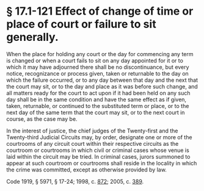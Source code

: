 # § 17.1-121 Effect of change of time or place of court or failure to sit generally.

<p>When the place for holding any court or the day for commencing any term is changed or when a court fails to sit on any day appointed for it or to which it may have adjourned there shall be no discontinuance, but every notice, recognizance or process given, taken or returnable to the day on which the failure occurred, or to any day between that day and the next that the court may sit, or to the day and place as it was before such change, and all matters ready for the court to act upon if it had been held on any such day shall be in the same condition and have the same effect as if given, taken, returnable, or continued to the substituted term or place, or to the next day of the same term that the court may sit, or to the next court in course, as the case may be.</p><p>In the interest of justice, the chief judges of the Twenty-first and the Twenty-third Judicial Circuits may, by order, designate one or more of the courtrooms of any circuit court within their respective circuits as the courtroom or courtrooms in which civil or criminal cases whose venue is laid within the circuit may be tried. In criminal cases, jurors summoned to appear at such courtroom or courtrooms shall reside in the locality in which the crime was committed, except as otherwise provided by law.</p><p>Code 1919, § 5971, § 17-24; 1998, c. <a href='http://lis.virginia.gov/cgi-bin/legp604.exe?981+ful+CHAP0872'>872</a>; 2005, c. <a href='http://lis.virginia.gov/cgi-bin/legp604.exe?051+ful+CHAP0389'>389</a>.</p>